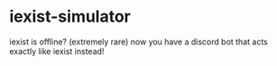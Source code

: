 # iexist-simulator
iexist is offline? (extremely rare) now you have a discord bot that acts exactly like iexist instead!
